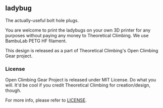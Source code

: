 ## ladybug

The actually-useful bolt hole plugs.

You are welcome to print the ladybugs on your own 3D printer for any purposes without paying any money to Theoretical Climbing.
We use BambuLab PETG HF filament.

This design is released as a part of Theoretical Climbing's Open Climbing Gear project.

### License
Open Climbing Gear Project is released under MIT License. Do what you will.
It'd be cool if you credit Theoretical Climbing for creation/design, though.

For more info, please refer to [LICENSE](LICENSE).
